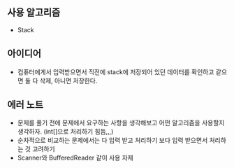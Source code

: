 ## 사용 알고리즘
- Stack
## 아이디어
-  컴퓨터에게서 입력받으면서 직전에 stack에 저장되어 있던 데이터를 확인하고 같으면 둘 다 삭제, 아니면 저장한다.
## 에러 노트
- 문제를 풀기 전에 문제에서 요구하는 사항을 생각해보고 어떤 알고리즘을 사용할지 생각하자.  (int[]으로 처리하기 힘듬,,,)
- 순차적으로 비교하는 문제에서는 다 입력 받고 처리하기 보다 입력 받으면서 처리하는 것 고려하기
- Scanner와 BufferedReader 같이 사용 자제